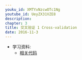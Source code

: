 ```yaml
---
youku_id: XMTYxNzcwOTc1Ng
youtube_id: UeyZX31VZE8
description:  
chapter: 3
title: 交叉验证 1 Cross-validation
date: 2016-11-3
---
```

* 学习资料:
  * [相关代码]()
  
